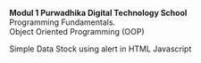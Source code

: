 <b>Modul 1 Purwadhika Digital Technology School</b>
<br/>
Programming Fundamentals.
<br/>
Object Oriented Programming (OOP)

Simple Data Stock using alert in HTML Javascript
